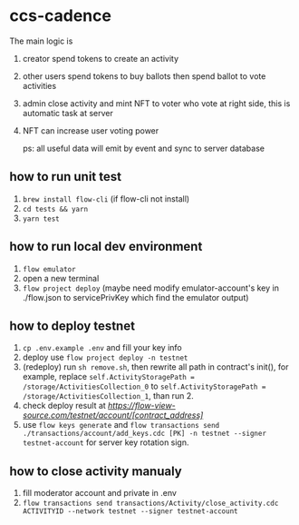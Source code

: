 # ccs-cadence

The main logic is

1. creator spend tokens to create an activity
2. other users spend tokens to buy ballots then spend ballot to vote activities
3. admin close activity and mint NFT to voter who vote at right side, this is automatic task at server
4. NFT can increase user voting power

   ps: all useful data will emit by event and sync to server database

## how to run unit test

1. `brew install flow-cli` (if flow-cli not install)
2. `cd tests && yarn`
3. `yarn test`

## how to run local dev environment

1. `flow emulator`
2. open a new terminal
3. `flow project deploy` (maybe need modify emulator-account's key in ./flow.json to servicePrivKey which find the emulator output)

## how to deploy testnet

1. `cp .env.example .env` and fill your key info
2. deploy use `flow project deploy -n testnet`
3. (redeploy) run `sh remove.sh`, then rewrite all path in contract's init(), for example, replace `self.ActivityStoragePath = /storage/ActivitiesCollection_0` to `self.ActivityStoragePath = /storage/ActivitiesCollection_1`, than run 2.
4. check deploy result at *https://flow-view-source.com/testnet/account/[contract_address]*
5. use `flow keys generate` and `flow transactions send ./transactions/account/add_keys.cdc [PK] -n testnet --signer testnet-account` for server key rotation sign.

## how to close activity manualy

1. fill moderator account and private in .env
2. `flow transactions send transactions/Activity/close_activity.cdc ACTIVITYID --network testnet --signer testnet-account`

